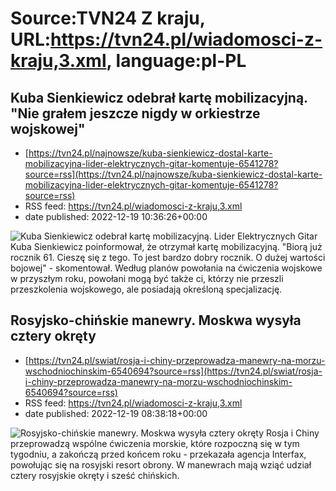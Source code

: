 # Source:TVN24 Z kraju, URL:https://tvn24.pl/wiadomosci-z-kraju,3.xml, language:pl-PL

## Kuba Sienkiewicz odebrał kartę mobilizacyjną. "Nie grałem jeszcze nigdy w orkiestrze wojskowej"
 - [https://tvn24.pl/najnowsze/kuba-sienkiewicz-dostal-karte-mobilizacyjna-lider-elektrycznych-gitar-komentuje-6541278?source=rss](https://tvn24.pl/najnowsze/kuba-sienkiewicz-dostal-karte-mobilizacyjna-lider-elektrycznych-gitar-komentuje-6541278?source=rss)
 - RSS feed: https://tvn24.pl/wiadomosci-z-kraju,3.xml
 - date published: 2022-12-19 10:36:26+00:00

<img alt="Kuba Sienkiewicz odebrał kartę mobilizacyjną. " src="https://tvn24.pl/najnowsze/cdn-zdjecie-nqkoz2-kuba-sienkiewicz-dostal-karte-mobilizacyjna-6541133/alternates/LANDSCAPE_1280" />
    Lider Elektrycznych Gitar Kuba Sienkiewicz poinformował, że otrzymał kartę mobilizacyjną. "Biorą już rocznik 61. Cieszę się z tego. To jest bardzo dobry rocznik. O dużej wartości bojowej" - skomentował. Według planów powołania na ćwiczenia wojskowe w przyszłym roku, powołani mogą być także ci, którzy nie przeszli przeszkolenia wojskowego, ale posiadają określoną specjalizację.

## Rosyjsko-chińskie manewry. Moskwa wysyła cztery okręty
 - [https://tvn24.pl/swiat/rosja-i-chiny-przeprowadza-manewry-na-morzu-wschodniochinskim-6540694?source=rss](https://tvn24.pl/swiat/rosja-i-chiny-przeprowadza-manewry-na-morzu-wschodniochinskim-6540694?source=rss)
 - RSS feed: https://tvn24.pl/wiadomosci-z-kraju,3.xml
 - date published: 2022-12-19 08:38:18+00:00

<img alt="Rosyjsko-chińskie manewry. Moskwa wysyła cztery okręty" src="https://tvn24.pl/najnowsze/cdn-zdjecie54fb5f842b42d5d68ce8845d91d880e4-krazownik-wariag-to-okret-flagowy-floty-pacyfiku-3711023/alternates/LANDSCAPE_1280" />
    Rosja i Chiny przeprowadzą wspólne ćwiczenia morskie, które rozpoczną się w tym tygodniu, a zakończą przed końcem roku - przekazała agencja Interfax, powołując się na rosyjski resort obrony. W manewrach mają wziąć udział cztery rosyjskie okręty i sześć chińskich.

